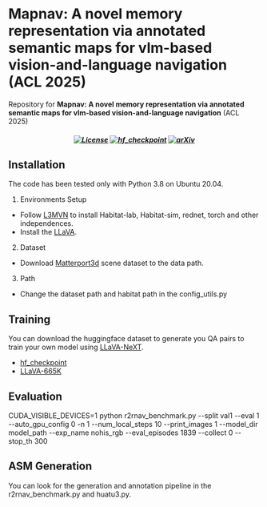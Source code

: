 # Mapnav: A novel memory representation via annotated semantic maps for vlm-based vision-and-language navigation (ACL 2025)
Repository for **Mapnav: A novel memory representation via annotated semantic maps for vlm-based vision-and-language navigation** (ACL 2025)

<h5 align="center">

[![License](https://img.shields.io/badge/License-Apache%202.0-9BDFDF)](https://github.com/linglingxiansen/MapNav/blob/main/LICENSE) 
[![hf_checkpoint](https://img.shields.io/badge/🤗-Dataset-FBD49F.svg)](https://huggingface.co/datasets/llxs/MapNav)
[![arXiv](https://img.shields.io/badge/Arxiv-2508.14160-E69191.svg?logo=arXiv)](https://arxiv.org/abs/2502.13451) 



## Installation
The code has been tested only with Python 3.8 on Ubuntu 20.04.

1. Environments Setup
- Follow [L3MVN](https://raw.githubusercontent.com/ybgdgh/L3MVN/) to install Habitat-lab, Habitat-sim, rednet, torch and other independences.
- Install the [LLaVA](https://github.com/LLaVA-VL/LLaVA-NeXT).

2. Dataset
- Download [Matterport3d](https://niessner.github.io/Matterport/) scene dataset to the data path.

3. Path
- Change the dataset path and habitat path in the config_utils.py

## Training
You can download the huggingface dataset to generate you QA pairs to train your own model using [LLaVA-NeXT](https://github.com/LLaVA-VL/LLaVA-NeXT).
- [hf_checkpoint](https://huggingface.co/datasets/llxs/MapNav)
- [LLaVA-665K](https://huggingface.co/datasets/liuhaotian/LLaVA-Instruct-150K/blob/main/llava_v1_5_mix665k.json)

## Evaluation
CUDA_VISIBLE_DEVICES=1 python r2rnav_benchmark.py --split val1 --eval 1 --auto_gpu_config 0 -n 1 --num_local_steps 10 --print_images 1 --model_dir model_path --exp_name nohis_rgb --eval_episodes 1839 --collect 0 --stop_th 300

## ASM Generation
You can look for the generation and annotation pipeline in the r2rnav_benchmark.py and huatu3.py.
